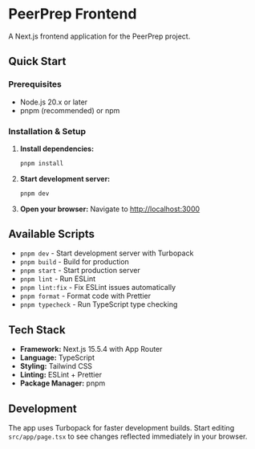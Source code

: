 # PeerPrep Frontend

A Next.js frontend application for the PeerPrep project.

## Quick Start

### Prerequisites

- Node.js 20.x or later
- pnpm (recommended) or npm

### Installation & Setup

1. **Install dependencies:**

   ```bash
   pnpm install
   ```

2. **Start development server:**

   ```bash
   pnpm dev
   ```

3. **Open your browser:**
   Navigate to [http://localhost:3000](http://localhost:3000)

## Available Scripts

- `pnpm dev` - Start development server with Turbopack
- `pnpm build` - Build for production
- `pnpm start` - Start production server
- `pnpm lint` - Run ESLint
- `pnpm lint:fix` - Fix ESLint issues automatically
- `pnpm format` - Format code with Prettier
- `pnpm typecheck` - Run TypeScript type checking

## Tech Stack

- **Framework:** Next.js 15.5.4 with App Router
- **Language:** TypeScript
- **Styling:** Tailwind CSS
- **Linting:** ESLint + Prettier
- **Package Manager:** pnpm

## Development

The app uses Turbopack for faster development builds. Start editing `src/app/page.tsx` to see changes reflected immediately in your browser.
